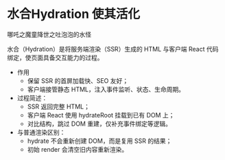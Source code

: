 # 水合Hydration  使其活化 

哪吒之魔童降世之吐泡泡的水怪

水合（Hydration）是将服务端渲染（SSR）生成的 HTML 与客户端 React 代码绑定，使页面具备交互能力的过程。

- 作用
    - 保留 SSR 的首屏加载快、SEO 友好；
    - 客户端接管静态 HTML，注入事件监听、状态、生命周期。
- 过程简述：
    - SSR 返回完整 HTML；
    - 客户端 React 使用 hydrateRoot 挂载到已有 DOM 上；
    - 对比结构，跳过 DOM 重建，仅补充事件绑定等逻辑。
- 与普通渲染区别：
    - hydrate 不会重新创建 DOM，而是复用 SSR 的结果；
    - 初始 render 会清空旧内容重新渲染。